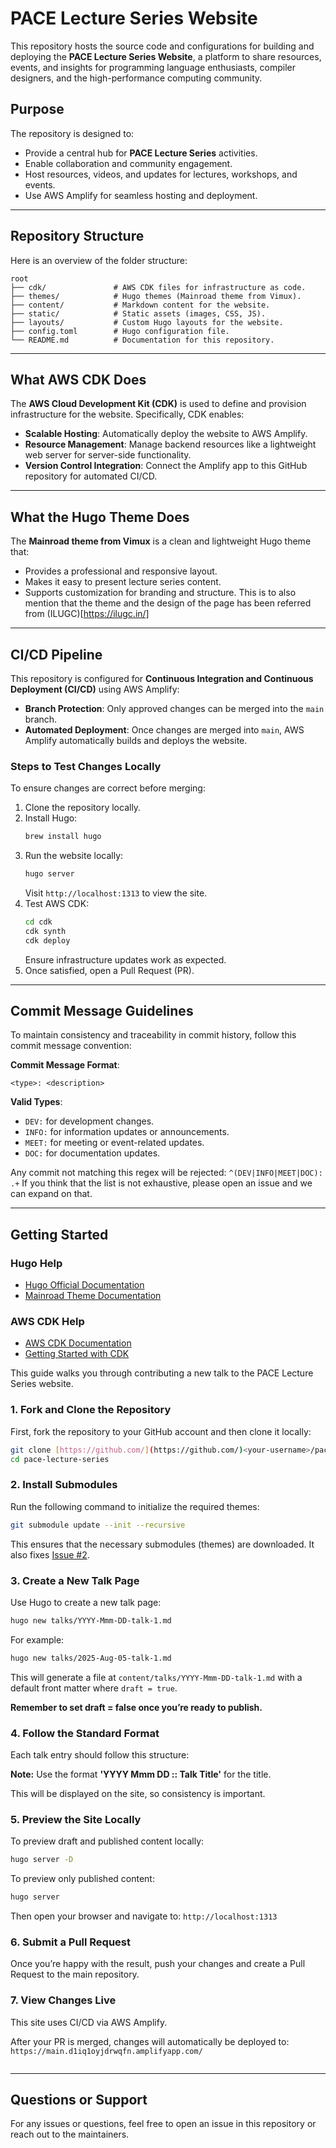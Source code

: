 # PACE Lecture Series Website

This repository hosts the source code and configurations for building and deploying the **PACE Lecture Series Website**, a platform to share resources, events, and insights for programming language enthusiasts, compiler designers, and the high-performance computing community.

## Purpose
The repository is designed to:
- Provide a central hub for **PACE Lecture Series** activities.
- Enable collaboration and community engagement.
- Host resources, videos, and updates for lectures, workshops, and events.
- Use AWS Amplify for seamless hosting and deployment.

---

## Repository Structure

Here is an overview of the folder structure:

```
root
├── cdk/               # AWS CDK files for infrastructure as code.
├── themes/            # Hugo themes (Mainroad theme from Vimux).
├── content/           # Markdown content for the website.
├── static/            # Static assets (images, CSS, JS).
├── layouts/           # Custom Hugo layouts for the website.
├── config.toml        # Hugo configuration file.
└── README.md          # Documentation for this repository.
```

---

## What AWS CDK Does

The **AWS Cloud Development Kit (CDK)** is used to define and provision infrastructure for the website. Specifically, CDK enables:
- **Scalable Hosting**: Automatically deploy the website to AWS Amplify.
- **Resource Management**: Manage backend resources like a lightweight web server for server-side functionality.
- **Version Control Integration**: Connect the Amplify app to this GitHub repository for automated CI/CD.

---

## What the Hugo Theme Does

The **Mainroad theme from Vimux** is a clean and lightweight Hugo theme that:
- Provides a professional and responsive layout.
- Makes it easy to present lecture series content.
- Supports customization for branding and structure.
This is to also mention that the theme and the design of the page has been referred from (ILUGC)[https://ilugc.in/]


---

## CI/CD Pipeline

This repository is configured for **Continuous Integration and Continuous Deployment (CI/CD)** using AWS Amplify:
- **Branch Protection**: Only approved changes can be merged into the `main` branch.
- **Automated Deployment**: Once changes are merged into `main`, AWS Amplify automatically builds and deploys the website.

### Steps to Test Changes Locally
To ensure changes are correct before merging:
1. Clone the repository locally.
2. Install Hugo:
   ```bash
   brew install hugo
   ```
3. Run the website locally:
   ```bash
   hugo server
   ```
   Visit `http://localhost:1313` to view the site.
4. Test AWS CDK:
   ```bash
   cd cdk
   cdk synth
   cdk deploy
   ```
   Ensure infrastructure updates work as expected.
5. Once satisfied, open a Pull Request (PR).

---

## Commit Message Guidelines

To maintain consistency and traceability in commit history, follow this commit message convention:

**Commit Message Format**:
```
<type>: <description>
```

**Valid Types**:
- `DEV:` for development changes.
- `INFO:` for information updates or announcements.
- `MEET:` for meeting or event-related updates.
- `DOC:` for documentation updates.

Any commit not matching this regex will be rejected: `^(DEV|INFO|MEET|DOC): .+`
If you think that the list is not exhaustive, please open an issue and we can expand on that.

---

## Getting Started

### Hugo Help
- [Hugo Official Documentation](https://gohugo.io/documentation/)
- [Mainroad Theme Documentation](https://github.com/Vimux/Mainroad)

### AWS CDK Help
- [AWS CDK Documentation](https://docs.aws.amazon.com/cdk/latest/guide/home.html)
- [Getting Started with CDK](https://docs.aws.amazon.com/cdk/latest/guide/work-with.html)



This guide walks you through contributing a new talk to the PACE Lecture Series website.

### 1. Fork and Clone the Repository

First, fork the repository to your GitHub account and then clone it locally:

```bash
git clone [https://github.com/](https://github.com/)<your-username>/pace-lecture-series.git
cd pace-lecture-series
````

### 2\. Install Submodules

Run the following command to initialize the required themes:

```bash
git submodule update --init --recursive
```

This ensures that the necessary submodules (themes) are downloaded. It also fixes [Issue \#2](https://github.com/durwasa-chakraborty/pace-lecture-series/issues/2).

### 3\. Create a New Talk Page

Use Hugo to create a new talk page:

```bash
hugo new talks/YYYY-Mmm-DD-talk-1.md
```

For example:

```bash
hugo new talks/2025-Aug-05-talk-1.md
```

This will generate a file at `content/talks/YYYY-Mmm-DD-talk-1.md` with a default front matter where `draft = true`.

**Remember to set draft = false once you’re ready to publish.**

### 4\. Follow the Standard Format

Each talk entry should follow this structure:

**Note:** Use the format **'YYYY Mmm DD :: Talk Title'** for the title.

This will be displayed on the site, so consistency is important.

### 5\. Preview the Site Locally

To preview draft and published content locally:

```bash
hugo server -D
```

To preview only published content:

```bash
hugo server
```

Then open your browser and navigate to:
`http://localhost:1313`

### 6\. Submit a Pull Request

Once you’re happy with the result, push your changes and create a Pull Request to the main repository.

### 7\. View Changes Live

This site uses CI/CD via AWS Amplify.

After your PR is merged, changes will automatically be deployed to:
`https://main.d1iq1oyjdrwqfn.amplifyapp.com/`

```
```
---




## Questions or Support
For any issues or questions, feel free to open an issue in this repository or reach out to the maintainers.
